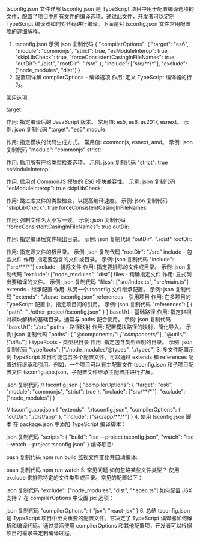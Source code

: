 tsconfig.json 文件详解
tsconfig.json 是 TypeScript 项目中用于配置编译选项的文件，配置了项目中所有文件的编译选项。通过此文件，开发者可以定制 TypeScript 编译器如何对代码进行编译。下面是对 tsconfig.json 文件常用配置项的详细解释。

1. tsconfig.json 示例
   json
   复制代码
   {
   "compilerOptions": {
   "target": "es6",
   "module": "commonjs",
   "strict": true,
   "esModuleInterop": true,
   "skipLibCheck": true,
   "forceConsistentCasingInFileNames": true,
   "outDir": "./dist",
   "rootDir": "./src"
   },
   "include": ["src/**/*"],
   "exclude": ["node_modules", "dist"]
   }
2. 配置项详解
   compilerOptions - 编译选项
   作用: 定义 TypeScript 编译器的行为。

常用选项:

target:

作用: 指定编译后的 JavaScript 版本。
常用值: es5, es6, es2017, esnext。
示例:
json
复制代码
"target": "es6"
module:

作用: 指定模块的代码生成方式。
常用值: commonjs, esnext, amd。
示例:
json
复制代码
"module": "commonjs"
strict:

作用: 启用所有严格类型检查选项。
示例:
json
复制代码
"strict": true
esModuleInterop:

作用: 启用对 CommonJS 模块的 ES6 模块兼容性。
示例:
json
复制代码
"esModuleInterop": true
skipLibCheck:

作用: 跳过库文件的类型检查，以提高编译速度。
示例:
json
复制代码
"skipLibCheck": true
forceConsistentCasingInFileNames:

作用: 强制文件名大小写一致。
示例:
json
复制代码
"forceConsistentCasingInFileNames": true
outDir:

作用: 指定编译后文件输出目录。
示例:
json
复制代码
"outDir": "./dist"
rootDir:

作用: 指定源文件的根目录。
示例:
json
复制代码
"rootDir": "./src"
include - 包含文件
作用: 指定要包含的文件或目录。
示例:
json
复制代码
"include": ["src/**/*"]
exclude - 排除文件
作用: 指定要排除的文件或目录。
示例:
json
复制代码
"exclude": ["node_modules", "dist"]
files - 精确指定文件
作用: 显式列出要编译的文件。
示例:
json
复制代码
"files": ["src/index.ts", "src/main.ts"]
extends - 继承配置
作用: 从另一个 tsconfig 文件继承配置。
示例:
json
复制代码
"extends": "./base-tsconfig.json"
references - 引用项目
作用: 在多项目的 TypeScript 配置中，指定项目间的引用。
示例:
json
复制代码
"references": [
{ "path": "../other-project/tsconfig.json" }
]
baseUrl - 基础路径
作用: 指定非相对模块解析的基础目录，通常与 paths 配合使用。
示例:
json
复制代码
"baseUrl": "./src"
paths - 路径映射
作用: 配置模块路径的映射，简化导入。
示例:
json
复制代码
"paths": {
"@components/_": ["components/_"],
"@utils/_": ["utils/_"]
}
typeRoots - 类型根目录
作用: 指定包含类型声明的目录。
示例:
json
复制代码
"typeRoots": ["./node_modules/@types", "./types"] 3. 多文件配置示例
TypeScript 项目可能包含多个配置文件，可以通过 extends 和 references 配置进行继承和引用。例如，一个项目可以有主配置文件 tsconfig.json 和子项目配置文件 tsconfig.app.json，子配置文件继承主配置并进行扩展。

json
复制代码
// tsconfig.json
{
"compilerOptions": {
"target": "es6",
"module": "commonjs",
"strict": true
},
"include": ["src/**/*"],
"exclude": ["node_modules"]
}

// tsconfig.app.json
{
"extends": "./tsconfig.json",
"compilerOptions": {
"outDir": "./dist/app"
},
"include": ["src/app/**/*"]
} 4. 使用 tsconfig.json 脚本
在 package.json 中添加 TypeScript 编译脚本：

json
复制代码
"scripts": {
"build": "tsc --project tsconfig.json",
"watch": "tsc --watch --project tsconfig.json"
}
编译项目:

bash
复制代码
npm run build
监视文件变化并自动编译:

bash
复制代码
npm run watch 5. 常见问题
如何忽略某些文件类型？
使用 exclude 来排除特定的文件类型或目录。常见的配置如下：

json
复制代码
"exclude": ["node_modules", "dist", "*.spec.ts"]
如何配置 JSX 支持？
在 compilerOptions 中设置 jsx 选项：

json
复制代码
"compilerOptions": {
"jsx": "react-jsx"
} 6. 总结
tsconfig.json 是 TypeScript 项目中至关重要的配置文件，它决定了 TypeScript 编译器如何解析和编译代码。通过灵活使用 compilerOptions 和其他配置项，开发者可以根据项目的需求来定制编译过程。
